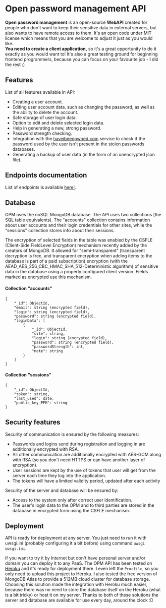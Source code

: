 # Open password management API
<b>Open password management</b> is an open-source <b>WebAPI</b> created for people who don't want to keep their sensitive data
in external servers, but also wants to have remote access to them. It's an open code under MIT license which means that you are welcome to 
adjust it just as you would like. <br>
<b>You need to create a client application,</b> so it's a great opportunity to do it exactly as you would want to! 
It's also a great testing ground for beginning frontend programmers, because you can focus on your favourite job - I did the rest :)<br>

## Features
List of all features available in API:

 - Creating a user account.
 - Editing user account data, such as changing the password, as well as the ability to delete the account.
 - Safe storage of user login data.
 - Option to edit and delete selected login data.
 - Help in generating a new, strong password.
 - Password strength checking.
 - Integration with the [haveibeenpwned.com](https://haveibeenpwned.com) service to check if the password used by the user isn't present in the stolen passwords databases.
 - Generating a backup of user data (in the form of an unencrypted json file). 

## Endpoints documentation
List of endpoints is available [here!](https://docs.google.com/document/d/1X1qFsq4SmFmuO022_NVMVkHq81W-jsmMaOiyh9KugQw/edit?usp=sharing). 


## Database
OPM uses the noSQL MongoDB database. The API uses two collections (the SQL table equivalents). The "accounts" collection 
contains information about user accounts and their login credentials for other sites, while the "sessions" collection 
stores info about their sessions.

The encryption of selected fields in the table was enabled by the CSFLE (Client-Side FieldLevel Encryption) mechanism 
recently added by the creators of MongoDB. It allowed for "semi-transparent" (transparent decryption is free, and 
transparent encryption when adding items to the database is part of a paid subscription) encryption (with the 
AEAD_AES_256_CBC_HMAC_SHA_512-Deterministic algorithm) of sensitive data in the database using a properly configured 
client version. Fields marked as encrypted use this mechanism. 

#### Collection "accounts"

    {
        "_id": ObjectId,
        "email": string (encrypted field),
        "login": string (encrypted field),
        "password": string (encrypted field),
        "loginData": [
            {
                "_id": ObjectId,
                "site": string,
                "login": string (encrypted field),
                "password": string (encrypted field),
                "passwordStrength": int,
                "note": string
            }
        ]
    }

#### Collection "sessions"

    {
        "_id": ObjectId,
        "token": string,
        "last_used": date,
        "public_key_PEM": string
    }

## Security features

Security of communication is ensured by the following measures:
- Passwords and logins send during registration and logging in are additionally encrypted with RSA. 
- All other communication are additionally encrypted with AES-GCM along with RSA (so you don't need HTTPS or can have another layer of encryption). 
- User sessions are kept by the use of tokens that user will get from the server each time they log into the application.
- The tokens will have a limited validity period, updated after each activity 

Security of the server and database will be ensured by: 
- Access to the system only after correct user identification. 
- The user's login data to the OPM and to third parties are stored in the database in encrypted form using the CSFLE mechanism.

## Deployment

API is ready for deployment at any server. You just need to run it with uwsgi.ini (probably configuring it a bit before) using command `uwsgi uwsgi.ini`.

If you want to try it by Internet but don't have personal server and/or domain you can deploy it to any PaaS.
The OPM API has been tested on [Heroku](https://heroku.com) and it's ready for deployment there. I even left the `Procfile`,
so you only need to upload this project to Heroku.
I also tested the free version of MongoDB Atlas to provide a 512MB cloud cluster for database storage. Choosing this 
solution made the integration with Heroku much easier, because there was no need to store the database itself on the 
Heroku (what is a bit tricky) or host it on my server. Thanks to both of these solutions the server and database are available for use every 
day, around the clock :D